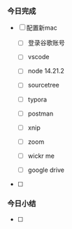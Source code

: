 ### 今日完成

- [ ] 配置新mac

  - [ ] 登录谷歌账号

  - [ ] vscode
  - [ ] node 14.21.2
  - [ ] sourcetree
  - [ ] typora
  - [ ] postman
  - [ ] xnip
  - [ ] zoom
  - [ ] wickr me
  - [ ] google drive

- [ ] 


###  今日小结

- [ ] 

